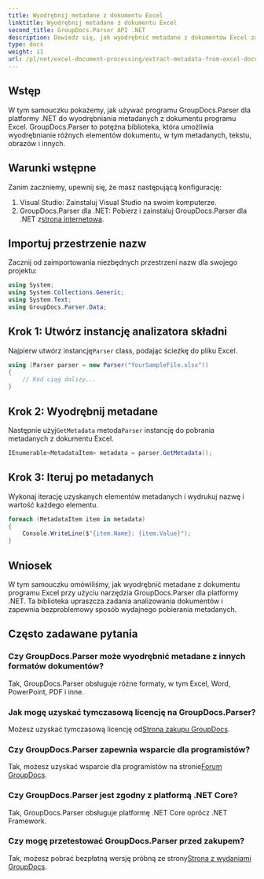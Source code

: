 ```yaml
---
title: Wyodrębnij metadane z dokumentu Excel
linktitle: Wyodrębnij metadane z dokumentu Excel
second_title: GroupDocs.Parser API .NET
description: Dowiedz się, jak wyodrębnić metadane z dokumentów Excel za pomocą GroupDocs.Parser dla .NET. Postępuj zgodnie z tym samouczkiem krok po kroku.
type: docs
weight: 11
url: /pl/net/excel-document-processing/extract-metadata-from-excel-document/
---
```

## Wstęp
W tym samouczku pokażemy, jak używać programu GroupDocs.Parser dla platformy .NET do wyodrębniania metadanych z dokumentu programu Excel. GroupDocs.Parser to potężna biblioteka, która umożliwia wyodrębnianie różnych elementów dokumentu, w tym metadanych, tekstu, obrazów i innych.
## Warunki wstępne
Zanim zaczniemy, upewnij się, że masz następującą konfigurację:
1. Visual Studio: Zainstaluj Visual Studio na swoim komputerze.
2.  GroupDocs.Parser dla .NET: Pobierz i zainstaluj GroupDocs.Parser dla .NET z[strona internetowa](https://releases.groupdocs.com/parser/net/).

## Importuj przestrzenie nazw
Zacznij od zaimportowania niezbędnych przestrzeni nazw dla swojego projektu:
```csharp
using System;
using System.Collections.Generic;
using System.Text;
using GroupDocs.Parser.Data;
```
## Krok 1: Utwórz instancję analizatora składni
 Najpierw utwórz instancję`Parser` class, podając ścieżkę do pliku Excel.
```csharp
using (Parser parser = new Parser("YourSampleFile.xlsx"))
{
    // Kod ciąg dalszy...
}
```
## Krok 2: Wyodrębnij metadane
 Następnie użyj`GetMetadata` metoda`Parser` instancję do pobrania metadanych z dokumentu Excel.
```csharp
IEnumerable<MetadataItem> metadata = parser.GetMetadata();
```
## Krok 3: Iteruj po metadanych
Wykonaj iterację uzyskanych elementów metadanych i wydrukuj nazwę i wartość każdego elementu.
```csharp
foreach (MetadataItem item in metadata)
{
    Console.WriteLine($"{item.Name}: {item.Value}");
}
```

## Wniosek
W tym samouczku omówiliśmy, jak wyodrębnić metadane z dokumentu programu Excel przy użyciu narzędzia GroupDocs.Parser dla platformy .NET. Ta biblioteka upraszcza zadania analizowania dokumentów i zapewnia bezproblemowy sposób wydajnego pobierania metadanych.

## Często zadawane pytania
### Czy GroupDocs.Parser może wyodrębnić metadane z innych formatów dokumentów?
Tak, GroupDocs.Parser obsługuje różne formaty, w tym Excel, Word, PowerPoint, PDF i inne.
### Jak mogę uzyskać tymczasową licencję na GroupDocs.Parser?
 Możesz uzyskać tymczasową licencję od[Strona zakupu GroupDocs](https://purchase.groupdocs.com/temporary-license/).
### Czy GroupDocs.Parser zapewnia wsparcie dla programistów?
 Tak, możesz uzyskać wsparcie dla programistów na stronie[Forum GroupDocs](https://forum.groupdocs.com/c/parser/17).
### Czy GroupDocs.Parser jest zgodny z platformą .NET Core?
Tak, GroupDocs.Parser obsługuje platformę .NET Core oprócz .NET Framework.
### Czy mogę przetestować GroupDocs.Parser przed zakupem?
 Tak, możesz pobrać bezpłatną wersję próbną ze strony[Strona z wydaniami GroupDocs](https://releases.groupdocs.com/).